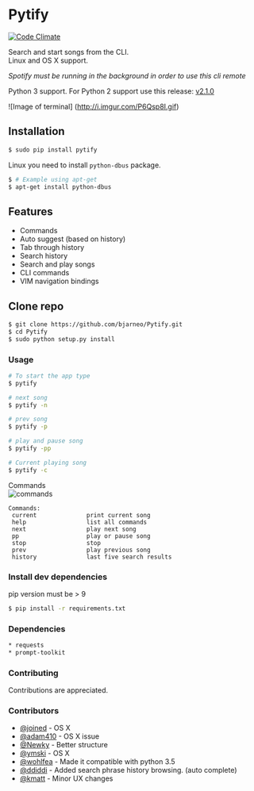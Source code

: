 Pytify
=============

[![Code Climate](https://codeclimate.com/github/bjarneo/Pytify/badges/gpa.svg)](https://codeclimate.com/github/bjarneo/Pytify)

Search and start songs from the CLI.  
Linux and OS X support.

*Spotify must be running in the background in order to use this cli remote*

Python 3 support. For Python 2 support use this release: [v2.1.0](https://github.com/bjarneo/Pytify/tree/v2.1.0)

![Image of terminal]
(http://i.imgur.com/P6Qsp8I.gif)


## Installation
```bash
$ sudo pip install pytify
```

Linux you need to install `python-dbus` package.
```bash
$ # Example using apt-get
$ apt-get install python-dbus
```

## Features
* Commands
* Auto suggest (based on history)
* Tab through history
* Search history
* Search and play songs
* CLI commands
* VIM navigation bindings

## Clone repo
```bash
$ git clone https://github.com/bjarneo/Pytify.git
$ cd Pytify
$ sudo python setup.py install
```

### Usage
```bash
# To start the app type
$ pytify

# next song
$ pytify -n

# prev song
$ pytify -p

# play and pause song
$ pytify -pp

# Current playing song
$ pytify -c
```

Commands  
![commands](http://i.imgur.com/r7pCYyH.png)
```
Commands:
 current              print current song
 help                 list all commands 
 next                 play next song 
 pp                   play or pause song 
 stop                 stop 
 prev                 play previous song 
 history              last five search results 

```

### Install dev dependencies
pip version must be > 9
```bash
$ pip install -r requirements.txt
```

### Dependencies
```bash
* requests
* prompt-toolkit
```

### Contributing
Contributions are appreciated.

### Contributors
- [@joined](https://github.com/joined/) - OS X
- [@adam410](https://github.com/adam410/) - OS X issue
- [@Newky](https://github.com/Newky) - Better structure
- [@ymski](https://github.com/ymski) - OS X
- [@wohlfea](https://github.com/wohlfea) - Made it compatible with python 3.5
- [@ddiddi](https://github.com/ddiddi) - Added search phrase history browsing. (auto complete)
- [@kmatt](https://github.com/kmatt) - Minor UX changes
